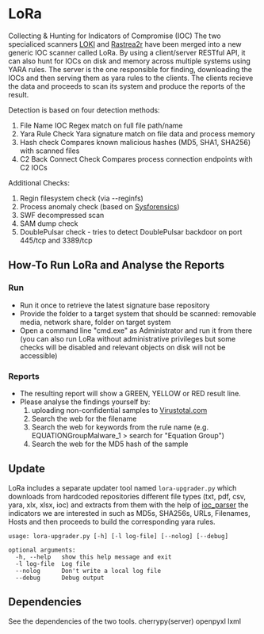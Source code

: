 # LoRa

Collecting & Hunting for Indicators of Compromise (IOC)
The two specialiced scanners [LOKI](https://github.com/Neo23x0/Loki) and [Rastrea2r](https://github.com/aboutsecurity/rastrea2r) 
have been merged into a new generic IOC scanner called LoRa. By using a client/server RESTful API, it can also hunt for IOCs 
on disk and memory across multiple systems using YARA rules. The server is the one responsible for finding, downloading the IOCs
and then serving them as yara rules to the clients. The clients recieve the data and proceeds to scan its system and produce the 
reports of the result.


Detection is based on four detection methods:
1. File Name IOC
	 Regex match on full file path/name
2. Yara Rule Check
	 Yara signature match on file data and process memory
3. Hash check
	 Compares known malicious hashes (MD5, SHA1, SHA256) with scanned files
4. C2 Back Connect Check
	 Compares process connection endpoints with C2 IOCs

Additional Checks:

1. Regin filesystem check (via --reginfs)
2. Process anomaly check (based on [Sysforensics](http://goo.gl/P99QZQ))
3. SWF decompressed scan
4. SAM dump check
5. DoublePulsar check - tries to detect DoublePulsar backdoor on port 445/tcp and 3389/tcp


## How-To Run LoRa and Analyse the Reports

### Run

  - Run it once to retrieve the latest signature base repository
  - Provide the folder to a target system that should be scanned: removable media, network share, folder on target system
  - Open a command line "cmd.exe" as Administrator and run it from there (you can also run LoRa without administrative privileges but some checks will be disabled and relevant objects on disk will not be accessible)

### Reports

  - The resulting report will show a GREEN, YELLOW or RED result line.
  - Please analyse the findings yourself by:
    1. uploading non-confidential samples to [Virustotal.com](https://www.virustotal.com)
    2. Search the web for the filename
    3. Search the web for keywords from the rule name (e.g. EQUATIONGroupMalware_1 > search for "Equation Group")
    4. Search the web for the MD5 hash of the sample
		
## Update

LoRa includes a separate updater tool named `lora-upgrader.py` which downloads from hardcoded repositories different
file types (txt, pdf, csv, yara, xlx, xlsx, ioc) and extracts from them with the help of 
[ioc_parser](https://github.com/armbues/ioc_parser) the indicators we are interested in such as MD5s, SHA256s, URLs, Filenames, 
Hosts and then proceeds to build the corresponding yara rules.

```
usage: lora-upgrader.py [-h] [-l log-file] [--nolog] [--debug]

optional arguments:
  -h, --help   show this help message and exit
  -l log-file  Log file
  --nolog      Don't write a local log file
  --debug      Debug output
```

## Dependencies

See the dependencies of the two tools.
cherrypy(server)
openpyxl
lxml


